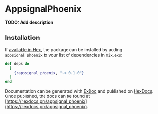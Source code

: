 # AppsignalPhoenix

**TODO: Add description**

## Installation

If [available in Hex](https://hex.pm/docs/publish), the package can be installed
by adding `appsignal_phoenix` to your list of dependencies in `mix.exs`:

```elixir
def deps do
  [
    {:appsignal_phoenix, "~> 0.1.0"}
  ]
end
```

Documentation can be generated with [ExDoc](https://github.com/elixir-lang/ex_doc)
and published on [HexDocs](https://hexdocs.pm). Once published, the docs can
be found at [https://hexdocs.pm/appsignal_phoenix](https://hexdocs.pm/appsignal_phoenix).

